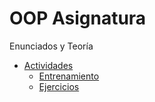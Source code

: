 # OOP Asignatura
Enunciados y Teoría

- [Actividades](Actividades/README.md)
  - [Entrenamiento](./Actividades/Entrenamiento/README.md)
  - [Ejercicios](./Actividades/Ejercicios/README.md)
